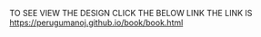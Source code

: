 TO SEE VIEW THE DESIGN CLICK THE BELOW LINK
THE LINK IS https://perugumanoj.github.io/book/book.html
